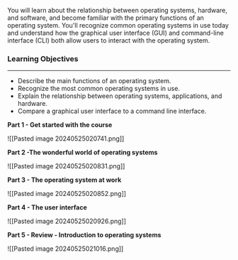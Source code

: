 You will learn about the relationship between operating systems, hardware, and software, and become familiar with the primary functions of an operating system. You'll recognize common operating systems in use today and understand how the graphical user interface (GUI) and command-line interface (CLI) both allow users to interact with the operating system.

### Learning Objectives

---

- Describe the main functions of an operating system.
- Recognize the most common operating systems in use.
- Explain the relationship between operating systems, applications, and hardware.
- Compare a graphical user interface to a command line interface.

**Part 1 - Get started with the course**

![[Pasted image 20240525020741.png]]

**Part 2 -The wonderful world of operating systems**

![[Pasted image 20240525020831.png]]

**Part 3 - The operating system at work**

![[Pasted image 20240525020852.png]]

**Part 4 - The user interface**

![[Pasted image 20240525020926.png]]

**Part 5 - Review - Introduction to operating systems**

![[Pasted image 20240525021016.png]]
